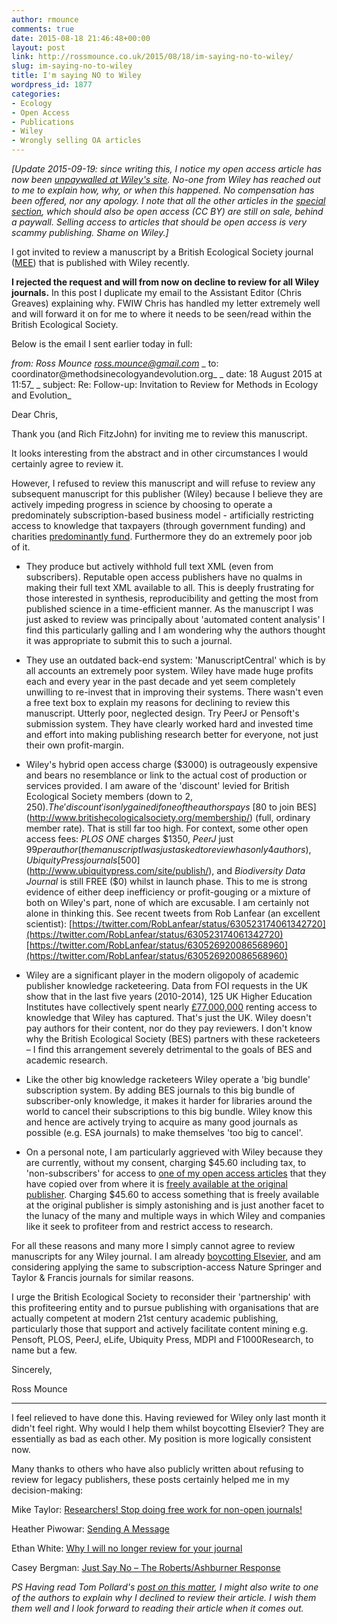 ```yaml
---
author: rmounce
comments: true
date: 2015-08-18 21:46:48+00:00
layout: post
link: http://rossmounce.co.uk/2015/08/18/im-saying-no-to-wiley/
slug: im-saying-no-to-wiley
title: I'm saying NO to Wiley
wordpress_id: 1877
categories:
- Ecology
- Open Access
- Publications
- Wiley
- Wrongly selling OA articles
---
```


_[Update 2015-09-19: since writing this, I notice my open access article has now been [unpaywalled at Wiley's site](http://onlinelibrary.wiley.com/doi/10.1002/bult.2013.1720390406/abstract). No-one from Wiley has reached out to me to explain how, why, or when this happened. No compensation has been offered, nor any apology. I note that all the other articles in the [special section](http://onlinelibrary.wiley.com/doi/10.1002/bult.172.v39:4/issuetoc#group4), which should also be open access (CC BY) are still on sale, behind a paywall. Selling access to articles that should be open access is very scammy publishing. Shame on Wiley.]_

I got invited to review a manuscript by a British Ecological Society journal ([MEE](http://onlinelibrary.wiley.com/journal/10.1111/(ISSN)2041-210X)) that is published with Wiley recently.

**I rejected the request and will from now on decline to review for all Wiley journals.** In this post I duplicate my email to the Assistant Editor (Chris Greaves) explaining why. FWIW Chris has handled my letter extremely well and will forward it on for me to where it needs to be seen/read within the British Ecological Society.

Below is the email I sent earlier today in full:

_from: Ross Mounce <ross.mounce@gmail.com>_
_ to: coordinator@methodsinecologyandevolution.org_
_ date: 18 August 2015 at 11:57_
_ subject: Re: Follow-up: Invitation to Review for Methods in Ecology and Evolution_

Dear Chris,

Thank you (and Rich FitzJohn) for inviting me to review this manuscript.

It looks interesting from the abstract and in other circumstances I would certainly agree to review it.

However, I refused to review this manuscript and will refuse to review any subsequent manuscript for this publisher (Wiley) because I believe they are actively impeding progress in science by choosing to operate a predominately subscription-based business model - artificially restricting access to knowledge that taxpayers (through government funding) and charities [predominantly](https://www.research.hsbc.com/midas/Res/RDV?ao=20&key=RxArFbnG1P&n=360010.PDF)[ fund](https://www.research.hsbc.com/midas/Res/RDV?ao=20&key=RxArFbnG1P&n=360010.PDF). Furthermore they do an extremely poor job of it.



	
  * They produce but actively withhold full text XML (even from subscribers). Reputable open access publishers have no qualms in making their full text XML available to all. This is deeply frustrating for those interested in synthesis, reproducibility and getting the most from published science in a time-efficient manner. As the manuscript I was just asked to review was principally about 'automated content analysis' I find this particularly galling and I am wondering why the authors thought it was appropriate to submit this to such a journal.

	
  * They use an outdated back-end system: 'ManuscriptCentral' which is by all accounts an extremely poor system. Wiley have made huge profits each and every year in the past decade and yet seem completely unwilling to re-invest that in improving their systems. There wasn't even a free text box to explain my reasons for declining to review this manuscript. Utterly poor, neglected design. Try PeerJ or Pensoft's submission system. They have clearly worked hard and invested time and effort into making publishing research better for everyone, not just their own profit-margin.

	
  * Wiley's hybrid open access charge ($3000) is outrageously expensive and bears no resemblance or link to the actual cost of production or services provided. I am aware of the 'discount' levied for British Ecological Society members (down to $2,250). The 'discount' is only gained if one of the authors pays ~ [$80 to join BES](http://www.britishecologicalsociety.org/membership/) (full, ordinary member rate). That is still far too high. For context, some other open access fees: _PLOS ONE_ charges $1350, _PeerJ_ just $99 per author (the manuscript I was just asked to review has only 4 authors), Ubiquity Press journals [$500](http://www.ubiquitypress.com/site/publish/), and _Biodiversity Data Journal_ is still FREE ($0) whilst in launch phase. This to me is strong evidence of either deep inefficiency or profit-gouging or a mixture of both on Wiley's part, none of which are excusable. I am certainly not alone in thinking this. See recent tweets from Rob Lanfear (an excellent scientist): [https://twitter.com/RobLanfear/status/630523174061342720](https://twitter.com/RobLanfear/status/630523174061342720)[https://twitter.com/RobLanfear/status/630526920086568960](https://twitter.com/RobLanfear/status/630526920086568960)

	
  * Wiley are a significant player in the modern oligopoly of academic publisher knowledge racketeering. Data from FOI requests in the UK show that in the last five years (2010-2014), 125 UK Higher Education Institutes have collectively spent nearly [£77,000,000](http://f1000research.com/articles/3-274/v3) renting access to knowledge that Wiley has captured. That's just the UK. Wiley doesn't pay authors for their content, nor do they pay reviewers. I don't know why the British Ecological Society (BES) partners with these racketeers – I find this arrangement severely detrimental to the goals of BES and academic research.

	
  * Like the other big knowledge racketeers Wiley operate a 'big bundle' subscription system. By adding BES journals to this big bundle of subscriber-only knowledge, it makes it harder for libraries around the world to cancel their subscriptions to this big bundle. Wiley know this and hence are actively trying to acquire as many good journals as possible (e.g. ESA journals) to make themselves 'too big to cancel'.

	
  * On a personal note, I am particularly aggrieved with Wiley because they are currently, without my consent, charging $45.60 including tax, to 'non-subscribers' for access to [one of my open access articles](http://onlinelibrary.wiley.com/doi/10.1002/bult.2013.1720390406/abstract) that they have copied over from where it is [freely available at the original publisher](https://asis.org/Bulletin/Apr-13/AprMay13_Mounce.html). Charging $45.60 to access something that is freely available at the original publisher is simply astonishing and is just another facet to the lunacy of the many and multiple ways in which Wiley and companies like it seek to profiteer from and restrict access to research.


For all these reasons and many more I simply cannot agree to review manuscripts for any Wiley journal. I am already [boycotting Elsevier](http://thecostofknowledge.com/), and am considering applying the same to subscription-access Nature Springer and Taylor & Francis journals for similar reasons.

I urge the British Ecological Society to reconsider their 'partnership' with this profiteering entity and to pursue publishing with organisations that are actually competent at modern 21st century academic publishing, particularly those that support and actively facilitate content mining e.g. Pensoft, PLOS, PeerJ, eLife, Ubiquity Press, MDPI and F1000Research, to name but a few.

Sincerely,

Ross Mounce



-----------------------------------

I feel relieved to have done this. Having reviewed for Wiley only last month it didn't feel right. Why would I help them whilst boycotting Elsevier? They are essentially as bad as each other. My position is more logically consistent now.

Many thanks to others who have also publicly written about refusing to review for legacy publishers, these posts certainly helped me in my decision-making:

Mike Taylor: [Researchers! Stop doing free work for non-open journals!](http://svpow.com/2011/09/29/researchers-stop-doing-free-work-for-non-open-journals/)

Heather Piwowar: [Sending A Message](https://researchremix.wordpress.com/2013/07/11/sending-a-message/)

Ethan White: [Why I will no longer review for your journal](http://jabberwocky.weecology.org/2012/01/27/why-i-will-no-longer-review-for-your-journal/)

Casey Bergman: [Just Say No – The Roberts/Ashburner Response](https://caseybergman.wordpress.com/2011/12/02/just-say-no/)

_PS Having read Tom Pollard's [post on this matter](http://tomp.io/refuse-to-review.html), I might also write to one of the authors to explain why I declined to review their article. I wish them them well and I look forward to reading their article when it comes out._


